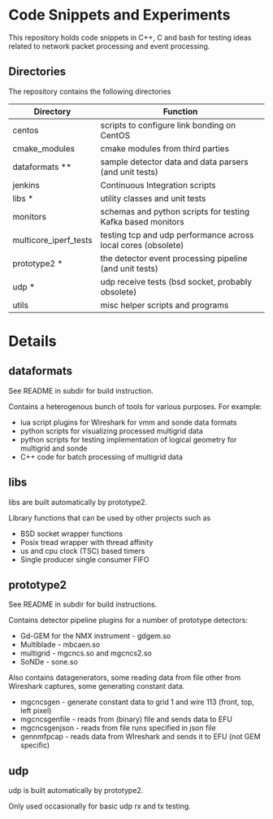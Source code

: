 # Code Snippets and Experiments
This repository holds code snippets in C++, C and bash for testing ideas
 related to network packet processing and  event processing.

## Directories
The repository contains the following directories

Directory             | Function
-------------         | -------------
centos                | scripts to configure link bonding on CentOS
cmake_modules         | cmake modules from third parties
dataformats **        | sample detector data and data parsers (and unit tests)
jenkins               | Continuous Integration scripts
libs *                | utility classes and unit tests
monitors              | schemas and python scripts for testing Kafka based monitors
multicore_iperf_tests | testing tcp and udp performance across local cores (obsolete)
prototype2 *          | the detector event processing pipeline (and unit tests)
udp *                 | udp receive tests (bsd socket, probably obsolete)
utils                 | misc helper scripts and programs


# Details

## dataformats
See README in subdir for build instruction.

Contains a heterogenous bunch of tools for various purposes. For example:
* lua script plugins for Wireshark for vmm and sonde data formats
* python scripts for visualizing processed multigrid data
* python scripts for testing implementation of logical geometry for multigrid and sonde
* C++ code for batch processing of multigrid data

## libs
libs are built automatically by prototype2.

Library functions that can be used by other projects such as
* BSD socket wrapper functions
* Posix tread wrapper with thread affinity
* us and cpu clock (TSC) based timers
* Single producer single consumer FIFO

## prototype2
See README in subdir for build instructions.

Contains detector pipeline plugins for a number of prototype detectors:
* Gd-GEM for the NMX instrument - gdgem.so
* Multiblade - mbcaen.so
* multigrid - mgcncs.so and mgcncs2.so
* SoNDe - sone.so

Also contains datagenerators, some reading data from file other from Wireshark captures,
some generating constant data.
* mgcncsgen - generate constant data to grid 1 and wire 113 (front, top, left pixel)
* mgcncsgenfile - reads from (binary) file and sends data to EFU
* mgcncsgenjson - reads from file runs specified in json file
* gennmfpcap - reads data from WIreshark and sends it to EFU (not GEM specific)

## udp
udp is built automatically by prototype2.

Only used occasionally for basic udp rx and tx testing.
